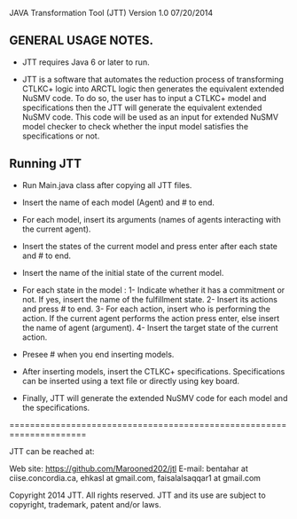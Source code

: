 JAVA Transformation Tool (JTT) Version 1.0  07/20/2014

GENERAL USAGE NOTES.
--------------------------------------
- JTT requires Java 6 or later to run.

- JTT is a software that automates the reduction process of transforming CTLKC+ logic into ARCTL logic then generates the equivalent extended NuSMV code. To do so, the user has to input a CTLKC+ model and specifications then the JTT will generate the equivalent extended NuSMV code. This code will be used as an input for extended NuSMV model checker to check whether the input model satisfies the specifications or not.

Running JTT
---------------------
-  Run Main.java class after copying all JTT files.
-  Insert the name of each model (Agent) and # to end.
-  For each model, insert its arguments (names of agents interacting with the          current agent). 
-  Insert the states of the current model and press enter after each state and # to       end.
-  Insert the name of the initial state of the current model.
-  For each state in the model :
   1- Indicate whether it has a commitment or not. If yes, insert the name of the                    fulfillment state.
   2- Insert its actions and press # to end.
   3- For each action, insert who is performing the action.  If the current agent                performs the action press enter, else insert the name of agent (argument).
  4- Insert the target state of the current action.
- Presee # when you end inserting models.

- After inserting models, insert the CTLKC+ specifications. Specifications can be   inserted using a text file or directly using key board.

- Finally, JTT will generate the extended NuSMV code for each model and the      specifications.


=====================================================================

JTT can be reached at:

Web site: https://github.com/Marooned202/jtl
E-mail: bentahar at ciise.concordia.ca,
              ehkasl at gmail.com, faisalalsaqqar1 at gmail.com

Copyright 2014 JTT. All rights reserved.
JTT and its use are subject to copyright, trademark, patent and/or laws. 
